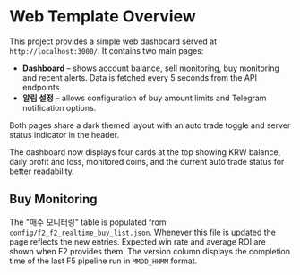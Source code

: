 # Web Template Overview

This project provides a simple web dashboard served at `http://localhost:3000/`.
It contains two main pages:

- **Dashboard** – shows account balance, sell monitoring, buy monitoring and
  recent alerts. Data is fetched every 5 seconds from the API endpoints.
- **알림 설정** – allows configuration of buy amount limits and Telegram
  notification options.

Both pages share a dark themed layout with an auto trade toggle and server
status indicator in the header.

The dashboard now displays four cards at the top showing KRW balance, daily
profit and loss, monitored coins, and the current auto trade status for better
readability.

## Buy Monitoring

The "매수 모니터링" table is populated from `config/f2_f2_realtime_buy_list.json`.
Whenever this file is updated the page reflects the new entries. Expected win
rate and average ROI are shown when F2 provides them. The version column
displays the completion time of the last F5 pipeline run in `MMDD_HHMM` format.
